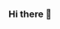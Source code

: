 ### Hi there 👋

<!--
**mdsahabuddin01/mdsahabuddin01** is a ✨ _special_ ✨ repository because its `README.md` (this file) appears on your GitHub profile.

Here are some ideas to get you started:

- 🔭 I’m currently working on SQL
- 🌱 I’m currently learning Data Engineering
- 👯 I’m looking to collaborate on  Data associated skilled guys
- 🤔 I’m looking for help with 
- 💬 Ask me about python and sql
- 📫 How to reach me: md.sahabuddin.rhaju@gmail.com
- 😄 Pronouns: He
- ⚡ Fun fact: 
Origin of 'Big Data': Coined in 1997 by NASA scientists, "Big Data" referred to data too large for standard databases. Today's data engineers handle even larger volumes.

Data Lakes vs. Data Warehouses: Data engineers build 'Data Lakes' to store vast amounts of raw data and 'Data Warehouses' for organized, processed data.

The Petabyte Age: We're in an era where handling a petabyte (1,000 terabytes) is routine for data engineers, far exceeding the human brain's storage capacity.

SQL's Longevity: Developed in the 1970s, SQL is still a fundamental tool for data engineers to manage and retrieve data efficiently.

The Speed of Data: Every second, millions of data points are created. Data engineers design systems to store and analyze this data swiftly.

